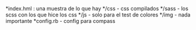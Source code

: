 *index.hml : una muestra de lo que hay
*/css  -  css compilados
*/sass -  los scss con los que hice los css
*/js   -   solo para el test de colores
*/img  -   nada importante
*config.rb - config para compass